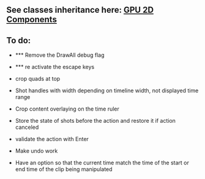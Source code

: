 

## See classes inheritance here: [GPU 2D Components](../../gpu/gpu_2d/gpu_2d_components)

## To do:

- *** Remove the DrawAll debug flag
- *** re activate the escape keys

- crop quads at top

- Shot handles with width depending on timeline width, not displayed time range

- Crop content overlaying on the time ruler

- Store the state of shots before the action and restore it if action canceled

- validate the action with Enter

- Make undo work

- Have an option so that the current time match the time of the start or end time of the clip being manipulated
